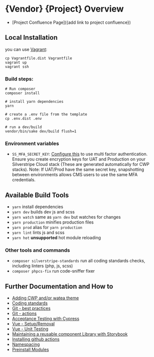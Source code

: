 # {Vendor} {Project} Overview

 * [Project Confluence Page]({add link to project confluence})

## Local Installation

you can use [Vagrant](https://www.vagrantup.com/):
```
cp Vagrantfile.dist Vagrantfile
vagrant up
vagrant ssh
```

### Build steps:
```
# Run composer
composer install

# install yarn dependencies
yarn

# create a .env file from the template
cp .env.dist .env

# run a dev/build
vendor/bin/sake dev/build flush=1
```

### Environment variables

- `SS_MFA_SECRET_KEY`: [Configure this](https://github.com/silverstripe/silverstripe-totp-authenticator#configuration) to use multi factor authentication. Ensure you create encryption keys for UAT and Production on your Silverstripe Cloud stack (These are generated automatically for CWP stacks). Note: If UAT/Prod have the same secret key, snapshotting between environments allows CMS users to use the same MFA credentials.

## Available Build Tools

* `yarn` install dependencies
* `yarn dev` builds dev js and scss
* `yarn watch` same as `yarn dev` but watches for changes
* `yarn production` minifies production files
* `yarn prod` alias for `yarn production`
* `yarn lint` lints js and scss
* `yarn hot` **unsupported** hot module reloading

### Other tools and commands

* `composer silverstripe-standards` run all coding standards checks, including linters (php, js, scss)
* `composer phpcs-fix` run code-sniffer fixer

## Further Documentation and How to
* [Adding CWP and/or watea theme](docs/cwp.md)
* [Coding standards](docs/coding-standards.md)
* [Git - best practices](docs/git.md)
* [Git - actions](docs/actions.md)
* [Acceptance Testing with Cypress](docs/cypress.md)
* [Vue - Setup/Removal](docs/vue-setup.md)
* [Vue - Unit Testing](docs/vue-test.md)
* [Maintaining a reusable component Library with Storybook](docs/storybook.md)
* [Installing github actions](docs/actions.md)
* [Namespacing](docs/namespacing.md)
* [Preinstall Modules](docs/preinstalled-modules.md)
